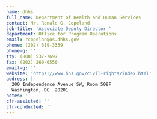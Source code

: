 ```yaml
---
name: dhhs
full_name: Department of Health and Human Services
contact: Mr. Ronald G. Copeland
job-title: 'Associate Deputy Director '
department: Office for Program Operations
email: rcopelan@os.dhhs.gov
phone: (202) 619-3339
phone-g: ''
tty: (800) 537-7697
fax: (202) 260-0550
email-g: ''
website: 'https://www.hhs.gov/civil-rights/index.html'
address: |-
  200 Independence Avenue SW, Room 509F
  Washington, DC  20201
notes: ''
cfr-assisted: ''
cfr-conducted: ''
---
```


